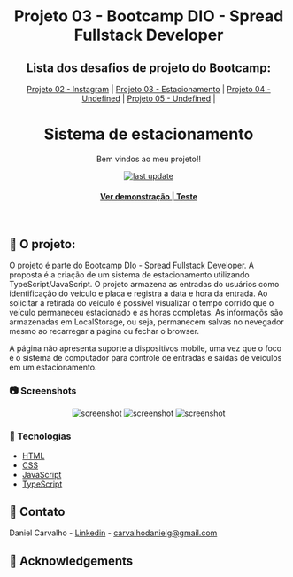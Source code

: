 <div align="center">

  <h1>Projeto 03 - Bootcamp DIO - Spread Fullstack Developer</h1>
  
  ## Lista dos desafios de projeto do Bootcamp:

[Projeto 02 - Instagram](https://github.com/carvalhodanielg/DIO-SPREAD-projeto02-Instagram) | 
[Projeto 03 - Estacionamento](https://github.com/carvalhodanielg/DIO-SPREAD-projeto03-Estacionamento) |
[Projeto 04 - Undefined]() |
[Projeto 05 - Undefined]() |
  
  
  <h1>Sistema de estacionamento</h1>
   
  <p>
    Bem vindos ao meu projeto!! 
  </p>
  
  
<!-- Badges -->
<p>

  <a href="">
    <img src="https://img.shields.io/github/last-commit/Louis3797/awesome-readme-template" alt="last update" />
  </a>
  
</p>
   
<h4>
    <a href="https://dio-spread-projeto02-instagram.vercel.app/">Ver demonstração | Teste</a>
</div>

<br />

<!-- About the Project -->
## :star2: O projeto:
  
  O projeto é parte do Bootcamp DIo - Spread Fullstack Developer. A proposta é a criação de um sistema de estacionamento utilizando TypeScript/JavaScript. O projeto armazena as entradas do usuários como identificação do veículo e placa e registra a data e hora da entrada. Ao solicitar a retirada do veículo é possível visualizar o tempo corrido que o veículo permaneceu estacionado e as horas completas.
  As informaçõs são armazenadas em LocalStorage, ou seja, permanecem salvas no nevegador mesmo ao recarregar a página ou fechar o browser.
  
  A página não apresenta suporte a dispositivos mobile, uma vez que o foco é o sistema de computador para controle de entradas e saídas de veículos em um estacionamento.


<!-- Screenshots -->
### :camera: Screenshots

<div align="center"> 
  <img src="https://user-images.githubusercontent.com/100332887/166591301-df08e69a-e50e-48d0-b538-3c9848c30ae1.png" alt="screenshot" />
  
  <img src="https://user-images.githubusercontent.com/100332887/166591331-6a4292e3-f892-4be3-81ea-c4e444ae440d.png" alt="screenshot" />
  
  <img src="https://user-images.githubusercontent.com/100332887/166591340-0fb57d55-cae1-4fe7-802a-fb1553a3d0c1.png" alt="screenshot" />
</div>


<!-- TechStack -->
### :space_invader: Tecnologias


  <ul>
    <li><a href="https://developer.mozilla.org/pt-BR/docs/Web/HTML">HTML</a></li>
    <li><a href="https://developer.mozilla.org/pt-BR/docs/Web/CSS/">CSS</a></li>
    <li><a href="https://developer.mozilla.org/pt-BR/docs/Web/javascript">JavaScript</a></li>
    <li><a href="https://www.typescriptlang.org/">TypeScript</a></li>
    
  </ul>


  
<!-- Contact -->
## :handshake: Contato

Daniel Carvalho - [Linkedin](https://www.linkedin.com/in/carvalhodanielg/) - carvalhodanielg@gmail.com



<!-- Acknowledgments -->
## :gem: Acknowledgements
